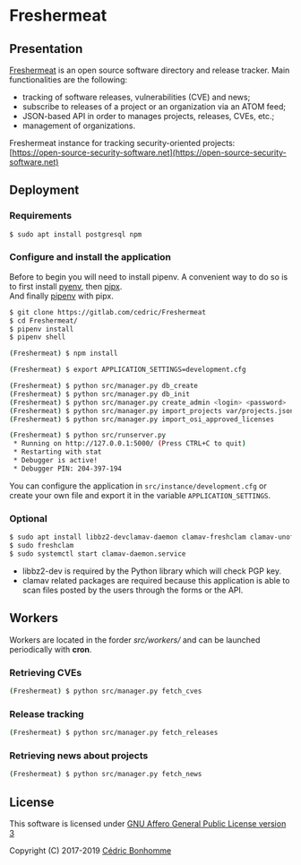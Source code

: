 # Freshermeat

## Presentation

[Freshermeat](https://gitlab.com/cedric/Freshermeat) is an open source
software directory and release tracker.
Main functionalities are the following:

- tracking of software releases, vulnerabilities (CVE) and news;
- subscribe to releases of a project or an organization via an ATOM feed;
- JSON-based API in order to manages projects, releases, CVEs, etc.;
- management of organizations.

Freshermeat instance for tracking security-oriented projects:  
[https://open-source-security-software.net](https://open-source-security-software.net)


## Deployment

### Requirements

```bash
$ sudo apt install postgresql npm
```

### Configure and install the application

Before to begin you will need to install pipenv.
A convenient way to do so is to first install [pyenv](https://github.com/pyenv/pyenv),
then [pipx](https://github.com/pipxproject/pipx).  
And finally [pipenv](https://github.com/pypa/pipenv) with pipx.


```bash
$ git clone https://gitlab.com/cedric/Freshermeat
$ cd Freshermeat/
$ pipenv install
$ pipenv shell

(Freshermeat) $ npm install

(Freshermeat) $ export APPLICATION_SETTINGS=development.cfg

(Freshermeat) $ python src/manager.py db_create
(Freshermeat) $ python src/manager.py db_init
(Freshermeat) $ python src/manager.py create_admin <login> <password>
(Freshermeat) $ python src/manager.py import_projects var/projects.json
(Freshermeat) $ python src/manager.py import_osi_approved_licenses

(Freshermeat) $ python src/runserver.py
 * Running on http://127.0.0.1:5000/ (Press CTRL+C to quit)
 * Restarting with stat
 * Debugger is active!
 * Debugger PIN: 204-397-194
```

You can configure the application in ``src/instance/development.cfg`` or create
your own file and export it in the variable ``APPLICATION_SETTINGS``.

### Optional

```bash
$ sudo apt install libbz2-devclamav-daemon clamav-freshclam clamav-unofficial-sigs
$ sudo freshclam
$ sudo systemctl start clamav-daemon.service
```

* libbz2-dev is required by the Python library which will check PGP key.
* clamav related packages are required because this application is able to scan
  files posted by the users through the forms or the API.



## Workers

Workers are located in the forder _src/workers/_ and can be launched
periodically with __cron__.

### Retrieving CVEs

```bash
(Freshermeat) $ python src/manager.py fetch_cves
```

### Release tracking

```bash
(Freshermeat) $ python src/manager.py fetch_releases
```

### Retrieving news about projects

```bash
(Freshermeat) $ python src/manager.py fetch_news
```


## License

This software is licensed under
[GNU Affero General Public License version 3](https://www.gnu.org/licenses/agpl-3.0.html)

Copyright (C) 2017-2019 [Cédric Bonhomme](https://www.cedricbonhomme.org)
